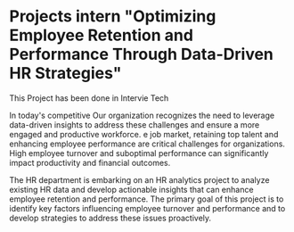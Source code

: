 # Projects intern "Optimizing Employee Retention and Performance Through Data-Driven HR Strategies"
This Project has been done in Intervie Tech 

In today's competitive Our organization recognizes the need to leverage data-driven insights to address these challenges and ensure a more engaged and productive workforce. e job market, retaining top talent and enhancing employee performance are critical challenges for organizations. High employee turnover and suboptimal performance can significantly impact productivity and financial outcomes.

The HR department is embarking on an HR analytics project to analyze existing HR data and develop actionable insights that can enhance employee retention and performance. The primary goal of this project is to identify key factors influencing employee turnover and performance and to develop strategies to address these issues proactively.
